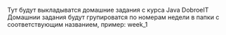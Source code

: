 Тут будут выкладыватся домашние задания с курса Java DobroeIT
Домашнии задания будут групироватся по номерам недели в папки с соответствующим названием, пример: week_1
